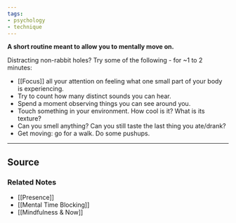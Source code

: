 ```yaml
---
tags:
- psychology
- technique
---
```

**A short routine meant to allow you to mentally move on.**

Distracting non-rabbit holes? Try some of the following - for ~1 to 2 minutes:

- [[Focus]] all your attention on feeling what one small part of your body is experiencing.
- Try to count how many distinct sounds you can hear.
- Spend a moment observing things you can see around you.
- Touch something in your environment. How cool is it? What is its texture?
- Can you smell anything? Can you still taste the last thing you ate/drank?
- Get moving: go for a walk. Do some pushups.

---

## Source


### Related Notes
- [[Presence]] 
- [[Mental Time Blocking]] 
- [[Mindfulness & Now]]